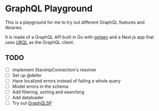 # GraphQL Playground

This is a playground for me to try out different GraphQL features and libraries.

It is made of a GraphQL API built in Go with [gqlgen](https://gqlgen.com/) and
a Next.js app that uses [URQL](https://formidable.com/open-source/urql/) as the
GraphQL client.

## TODO

- [ ] Implement StarshipConnection's resolver
- [ ] Set up @defer
- [ ] Have localized errors instead of failing a whole query
- [ ] Model errors in the schema
- [ ] Add filtering, sorting and searching
- [ ] Add dataloader
- [ ] Try out [GraphQLSP](https://github.com/0no-co/GraphQLSP)
